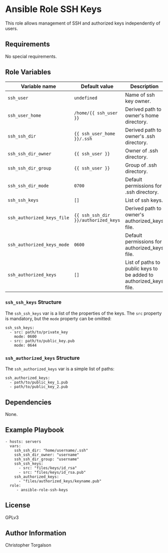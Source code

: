 # Ansible Role SSH Keys

This role allows management of SSH and authorized keys independently of users.

## Requirements

No special requirements.

## Role Variables

| Variable name              | Default value                       | Description |
|----------------------------|-------------------------------------|-------------|
| `ssh_user`                 | `undefined`                         | Name of ssh key owner. |
| `ssh_user_home`            | `/home/{{ ssh_user }}`              | Derived path to owner's home directory. |
| `ssh_ssh_dir`              | `{{ ssh_user_home }}/.ssh`          | Derived path to owner's .ssh directory. |
| `ssh_ssh_dir_owner`        | `{{ ssh_user }}`                    | Owner of .ssh directory. |
| `ssh_ssh_dir_group`        | `{{ ssh_user }}`                    | Group of .ssh directory. |
| `ssh_ssh_dir_mode`         | `0700`                              | Default permissions for .ssh directory. |
| `ssh_ssh_keys`             | `[]`                                | List of ssh keys. |
| `ssh_authorized_keys_file` | `{{ ssh_ssh_dir }}/authorized_keys` | Derived path to owner's authorized_keys file. |
| `ssh_authorized_keys_mode` | `0600`                              | Default permissions for authorized_keys file. |
| `ssh_authorized_keys`      | `[]`                                | List of paths to public keys to be added to authorized_keys file. |

### `ssh_ssh_keys` Structure

The `ssh_ssh_keys` var is a list of the properties of the keys. The
`src` property is mandatory, but the `mode` property can be omitted:

    ssh_ssh_keys:
      - src: path/to/private_key
        mode: 0600
      - src: path/to/public_key.pub
        mode: 0644

### `ssh_authorized_keys` Structure

The `ssh_authorized_keys` var is a simple list of paths:

    ssh_authorized_keys:
      - path/to/public_key_1.pub
      - path/to/public_key_2.pub

## Dependencies

None.

## Example Playbook

    - hosts: servers
      vars:
        ssh_ssh_dir: "home/username/.ssh"
        ssh_ssh_dir_owner: "username"
        ssh_ssh_dir_group: "username"
        ssh_ssh_keys:
          - src: "files/keys/id_rsa"
          - src: "files/keys/id_rsa.pub"
        ssh_authorized_keys:
          - "files/authorized_keys/keyname.pub"
      role:
         - ansible-role-ssh-keys

## License

GPLv3

## Author Information

Christopher Torgalson
